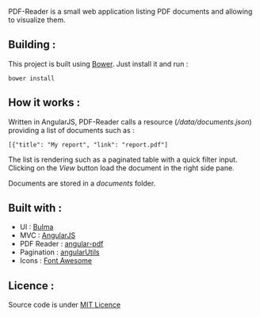 PDF-Reader is a small web application listing PDF documents and allowing to visualize them.


Building :
---

This project is built using [Bower](http://bower.io).
Just install it and run :

```
bower install
```

How it works :
---

Written in AngularJS, PDF-Reader calls a resource (_/data/documents.json_) providing a list of documents such as :

```
[{"title": "My report", "link": "report.pdf"]
```

The list is rendering such as a paginated table with a quick filter input. Clicking on the _View_ button load the document in the right side pane.

Documents are stored in a _documents_ folder.


Built with :
---

* UI : [Bulma](https://bulma.io)
* MVC : [AngularJS](https://angularjs.org/)
* PDF Reader : [angular-pdf](http://github.com/sayanee/angularjs-pdf)
* Pagination : [angularUtils](https://github.com/michaelbromley/angularUtils.git)
* Icons : [Font Awesome](http://fontawesome.io)

Licence :
----------

Source code is under [MIT Licence](http://opensource.org/licenses/mit-license.php)